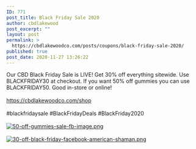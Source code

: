 ```yaml
---
ID: 771
post_title: Black Friday Sale 2020
author: cbdlakewood
post_excerpt: ""
layout: post
permalink: >
  https://cbdlakewoodco.com/posts/coupons/black-friday-sale-2020/
published: true
post_date: 2020-11-27 13:26:22
---
```

<html><head></head><body>
Our CBD Black Friday Sale is LIVE! Get 30% off everything sitewide. Use BLACKFRIDAY30 at checkout. If you want 50% off gummies you can use BLACKFRIDAY50. Good in-store or online!<br /><br /><a href="https://cbdlakewoodco.com/shop">https://cbdlakewoodco.com/shop</a><span> </span><br /><br />#blackfridaysale #BlackFridayDeals #BlackFriday2020
</body>
</html><br/><br/><a href="https://snd-videos.s3.amazonaws.com/288012/1606508628692.png"  title="50-off-gummies-sale-fb-image.png" ><img src="https://snd-videos.s3.amazonaws.com/288012/1606508628692.png" alt="50-off-gummies-sale-fb-image.png" title="50-off-gummies-sale-fb-image.png" /></a><br/><br/><a href="https://snd-videos.s3.amazonaws.com/288012/1606508628701.png"  title="30-off-black-friday-facebook-american-shaman.png" ><img src="https://snd-videos.s3.amazonaws.com/288012/1606508628701.png" alt="30-off-black-friday-facebook-american-shaman.png" title="30-off-black-friday-facebook-american-shaman.png" /></a>